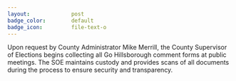 ```yaml
---
layout:				post
badge_color:		default
badge_icon:			file-text-o
---
```


Upon request by County Administrator Mike Merrill, the County Supervisor of Elections begins collecting all Go Hillsborough comment forms at public meetings.  The SOE maintains custody and provides scans of all documents during the process to ensure security  and transparency.